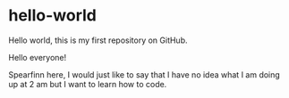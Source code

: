 # hello-world
Hello world, this is my first repository on GitHub.

Hello everyone!

Spearfinn here, I would just like to say that I have no idea what I am doing up at 2 am but I want to learn how to code.
